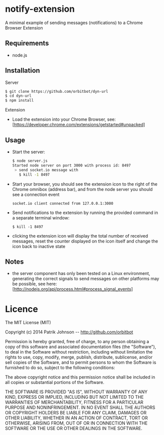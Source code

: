 notify-extension
================

A minimal example of sending messages (notifications) to a Chrome Browser Extension


Requirements
------------

- node.js


Installation
------------

 Server

```bash
$ git clone https://github.com/orbitbot/dyn-url
$ cd dyn-url
$ npm install
```

Extension

- Load the extension into your Chrome Browser, see: [https://developer.chrome.com/extensions/getstarted#unpacked]


Usage
-----

- Start the server:
  ```bash
  $ node server.js
  Started node server on port 3000 with process id: 8497
   > send socket.io message with
     $ kill -1 8497
  ```
- Start your browser, you should see the extension icon to the right of the Chrome omnibox (address bar), and from the node server you should see a connection event
  ```
  socket.io client connected from 127.0.0.1:3000
  ```
- Send notifications to the extension by running the provided command in a separate terminal window:
  ```
  $ kill -1 8497
  ```
- clicking the extension icon will display the total number of received messages, reset the counter displayed on the icon itself and change the icon back to inactive state


Notes
-----

- the server component has only been tested on a Linux environment, generating the correct signals to send messages on other platforms may be possible, see here: [http://nodejs.org/api/process.html#process_signal_events]


Licence
=======

The MIT License (MIT)

Copyright (c) 2014 Patrik Johnson -- http://github.com/orbitbot

Permission is hereby granted, free of charge, to any person obtaining a copy of
this software and associated documentation files (the "Software"), to deal in
the Software without restriction, including without limitation the rights to
use, copy, modify, merge, publish, distribute, sublicense, and/or sell copies of
the Software, and to permit persons to whom the Software is furnished to do so,
subject to the following conditions:

The above copyright notice and this permission notice shall be included in all
copies or substantial portions of the Software.

THE SOFTWARE IS PROVIDED "AS IS", WITHOUT WARRANTY OF ANY KIND, EXPRESS OR
IMPLIED, INCLUDING BUT NOT LIMITED TO THE WARRANTIES OF MERCHANTABILITY, FITNESS
FOR A PARTICULAR PURPOSE AND NONINFRINGEMENT. IN NO EVENT SHALL THE AUTHORS OR
COPYRIGHT HOLDERS BE LIABLE FOR ANY CLAIM, DAMAGES OR OTHER LIABILITY, WHETHER
IN AN ACTION OF CONTRACT, TORT OR OTHERWISE, ARISING FROM, OUT OF OR IN
CONNECTION WITH THE SOFTWARE OR THE USE OR OTHER DEALINGS IN THE SOFTWARE.